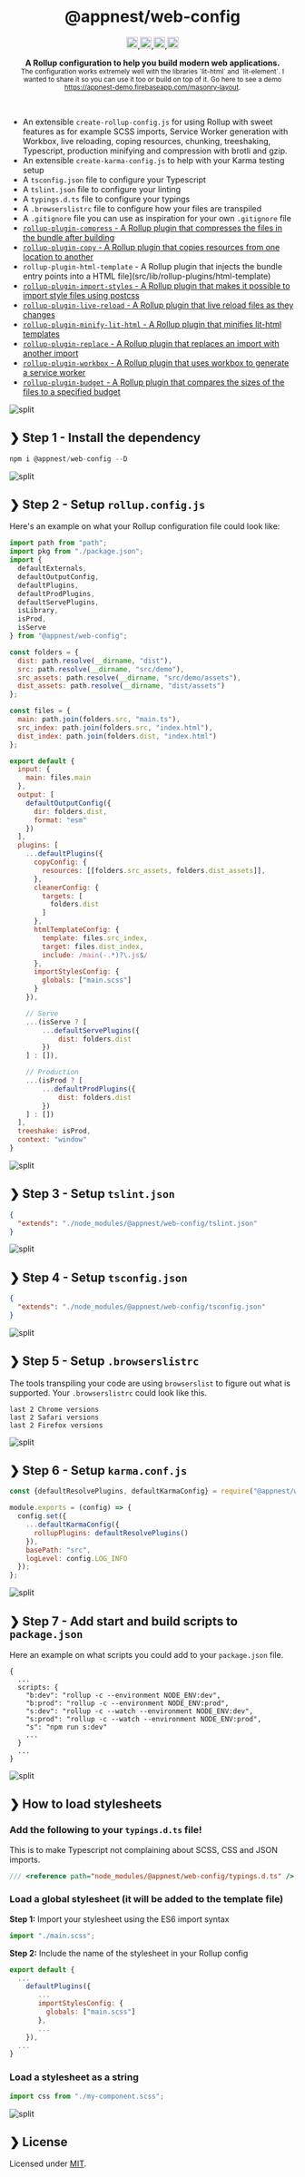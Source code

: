 <h1 align="center">@appnest/web-config</h1>

<p align="center">
		<a href="https://npmcharts.com/compare/@appnest/web-config?minimal=true"><img alt="undefined" src="https://img.shields.io/npm/dm/@appnest/web-config.svg" height="20"></img></a>,<a href="https://david-dm.org/andreasbm/web-config"><img alt="undefined" src="https://img.shields.io/david/andreasbm/web-config.svg" height="20"></img></a>,<a href="https://www.npmjs.com/package/@appnest/web-config"><img alt="undefined" src="https://img.shields.io/npm/v/@appnest/web-config.svg" height="20"></img></a>,<a href="https://github.com/andreasbm/web-config/graphs/contributors"><img alt="undefined" src="https://img.shields.io/github/contributors/andreasbm/web-config.svg" height="20"></img></a>
	</p>
	

<p align="center">
  <b>A Rollup configuration to help you build modern web applications.</b></br>
  <sub>The configuration works extremely well with the libraries `lit-html` and `lit-element`. I wanted to share it so you can use it too or build on top of it. Go here to see a demo <a href="https://appnest-demo.firebaseapp.com/masonry-layout">https://appnest-demo.firebaseapp.com/masonry-layout</a>.<sub>
</p>

<br />

* An extensible `create-rollup-config.js` for using Rollup with sweet features as for example SCSS imports, Service Worker generation with Workbox, live reloading, coping resources, chunking, treeshaking, Typescript, production minifying and compression with brotli and gzip.
* An extensible `create-karma-config.js` to help with your Karma testing setup
* A `tsconfig.json` file to configure your Typescript
* A `tslint.json` file to configure your linting
* A `typings.d.ts` file to configure your typings
* A `.browserslistrc` file to configure how your files are transpiled
* A `.gitignore` file you can use as inspiration for your own `.gitignore` file
* [`rollup-plugin-compress` - A Rollup plugin that compresses the files in the bundle after building](src/lib/rollup-plugins/compress)
* [`rollup-plugin-copy` - A Rollup plugin that copies resources from one location to another](src/lib/rollup-plugins/copy)
* `rollup-plugin-html-template` - A Rollup plugin that injects the bundle entry points into a HTML file](src/lib/rollup-plugins/html-template)
* [`rollup-plugin-import-styles` - A Rollup plugin that makes it possible to import style files using postcss](src/lib/rollup-plugins/import-styles)
* [`rollup-plugin-live-reload` - A Rollup plugin that live reload files as they changes](src/lib/rollup-plugins/live-reload)
* [`rollup-plugin-minify-lit-html` - A Rollup plugin that minifies lit-html templates](src/lib/rollup-plugins/minify-lit-html)
* [`rollup-plugin-replace` - A Rollup plugin that replaces an import with another import](src/lib/rollup-plugins/replace)
* [`rollup-plugin-workbox` - A Rollup plugin that uses workbox to generate a service worker](src/lib/rollup-plugins/workbox)
* [`rollup-plugin-budget` - A Rollup plugin that compares the sizes of the files to a specified budget](src/lib/rollup-plugins/budget)

![split](https://github.com/andreasbm/web-config/raw/master/split.png)

## ❯ Step 1 - Install the dependency

```javascript
npm i @appnest/web-config --D
```


![split](https://github.com/andreasbm/web-config/raw/master/split.png)

## ❯ Step 2 - Setup `rollup.config.js`

Here's an example on what your Rollup configuration file could look like:

```javascript
import path from "path";
import pkg from "./package.json";
import {
  defaultExternals,
  defaultOutputConfig,
  defaultPlugins,
  defaultProdPlugins,
  defaultServePlugins,
  isLibrary,
  isProd,
  isServe
} from "@appnest/web-config";

const folders = {
  dist: path.resolve(__dirname, "dist"),
  src: path.resolve(__dirname, "src/demo"),
  src_assets: path.resolve(__dirname, "src/demo/assets"),
  dist_assets: path.resolve(__dirname, "dist/assets")
};

const files = {
  main: path.join(folders.src, "main.ts"),
  src_index: path.join(folders.src, "index.html"),
  dist_index: path.join(folders.dist, "index.html")
};

export default {
  input: {
    main: files.main
  },
  output: [
    defaultOutputConfig({
      dir: folders.dist,
      format: "esm"
    })
  ],
  plugins: [
    ...defaultPlugins({
      copyConfig: {
        resources: [[folders.src_assets, folders.dist_assets]],
      },
      cleanerConfig: {
        targets: [
          folders.dist
        ]
      },
      htmlTemplateConfig: {
        template: files.src_index,
        target: files.dist_index,
        include: /main(-.*)?\.js$/
      },
      importStylesConfig: {
        globals: ["main.scss"]
      }
    }),

    // Serve
    ...(isServe ? [
        ...defaultServePlugins({
            dist: folders.dist
        })
    ] : []),

    // Production
    ...(isProd ? [
        ...defaultProdPlugins({
            dist: folders.dist
        })
    ] : [])
  ],
  treeshake: isProd,
  context: "window"
}
```


![split](https://github.com/andreasbm/web-config/raw/master/split.png)

## ❯ Step 3 - Setup `tslint.json`

```json
{
  "extends": "./node_modules/@appnest/web-config/tslint.json"
}
```


![split](https://github.com/andreasbm/web-config/raw/master/split.png)

## ❯ Step 4 - Setup `tsconfig.json`

```json
{
  "extends": "./node_modules/@appnest/web-config/tsconfig.json"
}
```


![split](https://github.com/andreasbm/web-config/raw/master/split.png)

## ❯ Step 5 - Setup `.browserslistrc`

The tools transpiling your code are using `browserslist` to figure out what is supported. Your `.browserslistrc` could look like this.

```
last 2 Chrome versions
last 2 Safari versions
last 2 Firefox versions
```

![split](https://github.com/andreasbm/web-config/raw/master/split.png)

## ❯ Step 6 - Setup `karma.conf.js`

```javascript
const {defaultResolvePlugins, defaultKarmaConfig} = require("@appnest/web-config");

module.exports = (config) => {
  config.set({
    ...defaultKarmaConfig({
      rollupPlugins: defaultResolvePlugins()
    }),
    basePath: "src",
    logLevel: config.LOG_INFO
  });
};
```

![split](https://github.com/andreasbm/web-config/raw/master/split.png)

## ❯ Step 7 - Add start and build scripts to `package.json`

Here an example on what scripts you could add to your `package.json` file.

```
{
  ...
  scripts: {
    "b:dev": "rollup -c --environment NODE_ENV:dev",
    "b:prod": "rollup -c --environment NODE_ENV:prod",
    "s:dev": "rollup -c --watch --environment NODE_ENV:dev",
    "s:prod": "rollup -c --watch --environment NODE_ENV:prod",
    "s": "npm run s:dev"
    ...
  }
  ...
}
```


![split](https://github.com/andreasbm/web-config/raw/master/split.png)

## ❯ How to load stylesheets

### Add the following to your `typings.d.ts` file!

This is to make Typescript not complaining about SCSS, CSS and JSON imports.

```typescript
/// <reference path="node_modules/@appnest/web-config/typings.d.ts" />
```

### Load a global stylesheet (it will be added to the template file)

**Step 1:** Import your stylesheet using the ES6 import syntax

```javascript
import "./main.scss";
```

**Step 2:** Include the name of the stylesheet in your Rollup config

```javascript
export default {
  ...
    defaultPlugins({
       ...
       importStylesConfig: {
         globals: ["main.scss"]
       },
       ...
    }),
  ...
}
```

### Load a stylesheet as a string

```javascript
import css from "./my-component.scss";
```


![split](https://github.com/andreasbm/web-config/raw/master/split.png)

## ❯ License
	
Licensed under [MIT](https://opensource.org/licenses/MIT).
